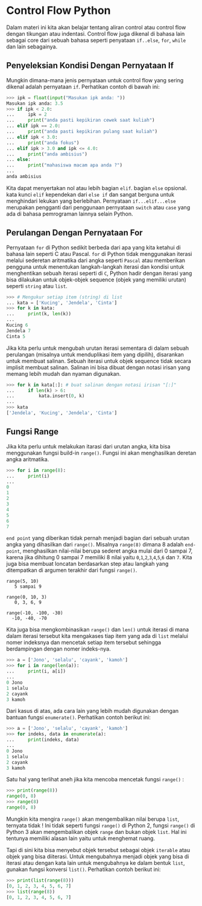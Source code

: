 # Control Flow Python

Dalam materi ini kita akan belajar tentang aliran control atau control flow dengan tikungan atau indentasi. Control flow juga dikenal di bahasa lain sebagai core dari sebuah bahasa seperti penyataan `if..else`, `for`, `while` dan lain sebagainya.


## Penyeleksian Kondisi Dengan Pernyataan If

Mungkin dimana-mana jenis pernyataan untuk control flow yang sering dikenal adalah pernyataan `if`. Perhatikan contoh di bawah ini:

```Python
>>> ipk = float(input("Masukan ipk anda: "))
Masukan ipk anda: 3.5
>>> if ipk < 2.0:
...     ipk = 2
...     print("anda pasti kepikiran cewek saat kuliah")
... elif ipk == 2.0:
...     print("anda pasti kepikiran pulang saat kuliah")
... elif ipk < 3.0:
...     print("anda fokus")
... elif ipk > 3.0 and ipk <= 4.0:
...     print("anda ambisius")
... else:
...     print("mahasiswa macam apa anda ?")
... 
anda ambisius
```

Kita dapat menyertakan nol atau lebih bagian `elif`. bagian `else` opsional. kata kunci `elif` kependekan dari `else if` dan sangat berguna untuk menghindari lekukan yang berlebihan. Pernyataan `if...elif...else` merupakan pengganti dari penggunaan pernyataan `switch` atau `case` yang ada di bahasa pemrograman lainnya selain Python.


## Perulangan Dengan Pernyataan For

Pernyataan `for` di Python sedikit berbeda dari apa yang kita ketahui di bahasa lain seperti C atau Pascal. `for` di Python tidak menggunakan iterasi melalui sederetan aritmatika dari angka seperti `Pascal` atau memberikan pengguna untuk menentukan langkah-langkah iterasi dan kondisi untuk menghentikan sebuah iterasi seperti di `C`, Python hadir dengan iterasi yang bisa dilakukan untuk objek-objek sequence (objek yang memiliki urutan) seperti `string` atau `list`. 

```Python
>>> # Mengukur setiap item (string) di list
... kata = ['Kucing', 'Jendela', 'Cinta']
>>> for k in kata:
...     print(k, len(k))
... 
Kucing 6
Jendela 7
Cinta 5
```

Jika kita perlu untuk mengubah urutan iterasi sementara di dalam sebuah perulangan (misalnya untuk menduplikasi item yang dipilih), disarankan untuk membuat salinan. Sebuah iterasi untuk objek sequence tidak secara implisit membuat salinan. Salinan ini bisa dibuat dengan notasi irisan yang memang lebih mudah dan nyaman digunakan.

```Python
>>> for k in kata[:]: # buat salinan dengan notasi irisan "[:]"
...     if len(k) > 6:
...         kata.insert(0, k)
... 
>>> kata
['Jendela', 'Kucing', 'Jendela', 'Cinta']
```

## Fungsi Range

Jika kita perlu untuk melakukan itarasi dari urutan angka, kita bisa menggunakan fungsi build-in `range()`. Fungsi ini akan menghasilkan deretan angka aritmatika.

```Python
>>> for i in range(8):
...     print(i)
... 
0
1
2
3
4
5
6
7
```

`end point` yang diberikan tidak pernah menjadi bagian dari sebuah urutan angka yang dihasilkan dari `range()`. Misalnya `range(8)` dimana 8 adalah `end-point`, menghasilkan nilai-nilai berupa sederet angka mulai dari 0 sampai 7, karena jika dihitung 0 sampai 7 memiliki 8 nilai yaitu `0`,`1`,`2`,`3`,`4`,`5`,`6` dan `7`. Kita juga bisa membuat loncatan berdasarkan step atau langkah yang ditempatkan di argumen terakhir dari fungsi `range()`.

```
range(5, 10)
   5 sampai 9

range(0, 10, 3)
   0, 3, 6, 9

range(-10, -100, -30)
  -10, -40, -70
```

Kita juga bisa mengkombinasikan `range()` dan `len()` untuk iterasi di mana dalam iterasi tersebut kita mengakases tiap item yang ada di `list` melalui nomer indeksnya dan mencetak setiap item tersebut sehingga berdampingan dengan nomer indeks-nya.

```Python
>>> a = ['Jono', 'selalu', 'cayank', 'kamoh']
>>> for i in range(len(a)):
...     print(i, a[i])
... 
0 Jono
1 selalu
2 cayank
3 kamoh
```

Dari kasus di atas, ada cara lain yang lebih mudah digunakan dengan bantuan fungsi `enumerate()`. Perhatikan contoh berikut ini:

```Python
>>> a = ['Jono', 'selalu', 'cayank', 'kamoh']
>>> for indeks, data in enumerate(a):
...     print(indeks, data)
... 
0 Jono
1 selalu
2 cayank
3 kamoh
```

Satu hal yang terlihat aneh jika kita mencoba mencetak fungsi `range()` :

```Python
>>> print(range(8))
range(0, 8)
>>> range(8)
range(0, 8)
```

Mungkin kita mengira `range()` akan mengembalikan nilai berupa `list`, ternyata tidak ! Ini tidak seperti fungsi `range()` di Python 2, fungsi `range()` di Python 3 akan mengembalikan objek `range` dan bukan objek `list`. Hal ini tentunya memiliki alasan lain yaitu untuk menghemat ruang.

Tapi di sini kita bisa menyebut objek tersebut sebagai objek `iterable` atau objek yang bisa diiterasi. Untuk mengubahnya menjadi objek yang bisa di iterasi atau dengan kata lain untuk mengubahnya ke dalam bentuk `list`, gunakan fungsi konversi `list()`. Perhatikan contoh berikut ini:

```Python
>>> print(list(range(8)))
[0, 1, 2, 3, 4, 5, 6, 7]
>>> list(range(8))
[0, 1, 2, 3, 4, 5, 6, 7]
```
